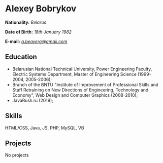 # __Alexey Bobrykov__
__Nationality:__ *Belarus*

__Date of Birth:__ *18th January 1982*

__E-mail:__ *a.beaverg@gmail.com*
## __Education__
* Belarusian National Technical University, Power Engineering Faculty, Electric Systems Department, Master of Engineering Science (1999-2004, 2005-2006);
* Branch of the BNTU "Institute of Improvement of Professional Skills and Staff Retraining on New Directions of Engineering, Technology and Economy", Web Design and Computer Graphics (2008-2010);
* JavaRush.ru (2019);
## __Skills__
HTML/CSS, Java, JS, PHP, MySQL, VB
## __Projects__
No projects 